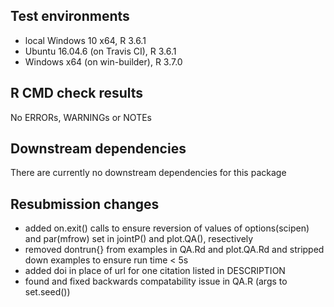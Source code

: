 ## Test environments
* local Windows 10 x64, R 3.6.1
* Ubuntu 16.04.6 (on Travis CI), R 3.6.1
* Windows x64 (on win-builder), R 3.7.0

## R CMD check results
No ERRORs, WARNINGs or NOTEs 

## Downstream dependencies
There are currently no downstream dependencies for this package

## Resubmission changes
* added on.exit() calls to ensure reversion of values of options(scipen) and par(mfrow) set in jointP() and plot.QA(), resectively
* removed dontrun{} from examples in QA.Rd and plot.QA.Rd and stripped down examples to ensure run time < 5s
* added doi in place of url for one citation listed in DESCRIPTION
* found and fixed backwards compatability issue in QA.R (args to set.seed())